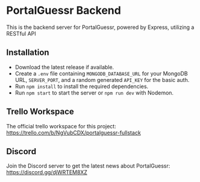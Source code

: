 # PortalGuessr Backend

This is the backend server for PortalGuessr, powered by Express, utilizing a RESTful API

## Installation

- Download the latest release if available.
- Create a `.env` file containing `MONGODB_DATABASE_URL` for your MongoDB URL, `SERVER_PORT`, and a random generated `API_KEY` for the basic auth.
- Run `npm install` to install the required dependencies.
- Run `npm start` to start the server or `npm run dev` with Nodemon.

## Trello Workspace

The official trello workspace for this project: <https://trello.com/b/NgVubCDX/portalguessr-fullstack>

## Discord

Join the Discord server to get the latest news about PortalGuessr: https://discord.gg/djWRTEM8XZ

